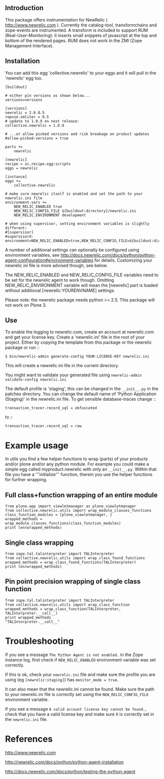 Introduction
------------

This package offers instrumentation for NewRelic ( http://www.newrelic.com ). Currently the catalog-tool, transformchains and zope-events are instrumented. A transform is included to support RUM (Real-User-Monitoring): it inserts small snippets of javascript at the top and bottom of the rendered pages. RUM does not work in the ZMI (Zope Management Interface).

Installation
------------

You can add this egg 'collective.newrelic' to your eggs and it will pull in the 'newrelic' egg too. 

    [buildout]
    
    # either pin versions as shown below...  
    versions=versions
    
    [versions]
    newrelic = 2.6.0.5
    repoze.xmliter = 0.5
    # update to 1.0.9 on next release:
    collective.newrelic = 1.0.8 

    # ...or allow picked versions and risk breakage on product updates
    #allow-picked-versions = true
    
    parts +=
        newrelic    

    [newrelic]
    recipe = zc.recipe.egg:scripts
    eggs = newrelic
    
    [instance]
    eggs +=
        collective.newrelic
    
    # make sure newrelic itself is enabled and set the path to your newrelic.ini file
    environment-vars +=
        NEW_RELIC_ENABLED true
        NEW_RELIC_CONFIG_FILE ${buildout:directory}/newrelic.ini
        NEW_RELIC_ENVIRONMENT development
    
    # when using supervisor, setting environment variables is slightly different:
    #[supervisor]
    #supervisord-environment=NEW_RELIC_ENABLED=true,NEW_RELIC_CONFIG_FILE=${buildout:directory}/newrelic.ini,NEW_RELIC_ENVIRONMENT=development

A number of additional settings can optionally be configured using environment variables, see http://docs.newrelic.com/docs/python/python-agent-configuration#environment-variables for details.
Customizing your newrelic.ini file is more advised though, see below.

The NEW_RELIC_ENABLED and NEW_RELIC_CONFIG_FILE variables need to be set for the newrelic agent to work though. 
Omitting NEW_RELIC_ENVIRONMENT variable will mean the [newrelic] part is loaded without additional [newrelic:YOURENVNAME] settings.

Please note: the newrelic package needs python >= 2.5. This package will not work on Plone 3.

Use
---

To enable the logging to newrelic.com, create an account at newrelic.com and get your license key. Create a 'newrelic.ini' file in the root of your project. Either by copying the template from this package or the newrelic package or run ::

    $ bin/newrelic-admin generate-config YOUR-LICENSE-KEY newrelic.ini

This will create a newrelic.ini file in the current directory.

You might want to validate your generated file using ``newrelic-admin validate-config newrelic.ini``

The default profile is 'staging', this can be changed in the `__init__.py` in the patches directory. You can change the default name of 'Python Application (Staging)' in the newrelic.ini file. To get sensible database-traces change ::

    transaction_tracer.record_sql = obfuscated

to ::

    transaction_tracer.record_sql = raw
 

Example usage
=============
In utils you find a few helper functions to wrap (parts) of your products and/or plone and/or any python module.
For example you could make a simple egg called myproduct.newrelic with only an `__init__.py`.
Within that file you have a '''initialize''' function, therein you use the helper functions for further wrapping.

Full class+function wrapping of an entire module
------------------------------------------------

    from plone.app import viewletmanager as plone_viewletmanager
    from collective.newrelic.utils import wrap_module_classes_functions
    class_function_modules = [plone_viewletmanager, ]
    wrapped_methods = wrap_module_classes_functions(class_function_modules)
    print len(wrapped_methods)

Single class wrapping 
---------------------

    from zope.tal.talinterpreter import TALInterpreter
    from collective.newrelic.utils import wrap_class_found_functions
    wrapped_methods = wrap_class_found_functions(TALInterpreter)
    print len(wrapped_methods)

Pin point precision wrapping of single class function
-----------------------------------------------------

    from zope.tal.talinterpreter import TALInterpreter
    from collective.newrelic.utils import wrap_class_function
    wrapped_methods = wrap_class_function(TALInterpreter, TALInterpreter.__call__)
    print wrapped_methods
    "TALInterpreter.__call__"


Troubleshooting
===============

If you see a message ``The Python Agent is not enabled.`` in the Zope instance log, first check if ``NEW_RELIC_ENABLED`` environment variable was set correctly. 

If this is ok, check your ``newrelic.ini`` file and make sure the profile you are using (eg ``[newrelic:staging]``) has ``monitor_mode = true``.

It can also mean that the newrelic.ini cannot be found. Make sure the path to your newrelic.ini file is correctly set using the ``NEW_RELIC_CONFIG_FILE`` environment variable.  

If you see a message ``A valid account license key cannot be found.``, check that you have a valid license key and make sure it is correctly set in the ``newrelic.ini`` file.

References
============

 http://www.newrelic.com

 http://newrelic.com/docs/python/python-agent-installation

 http://docs.newrelic.com/docs/python/testing-the-python-agent
